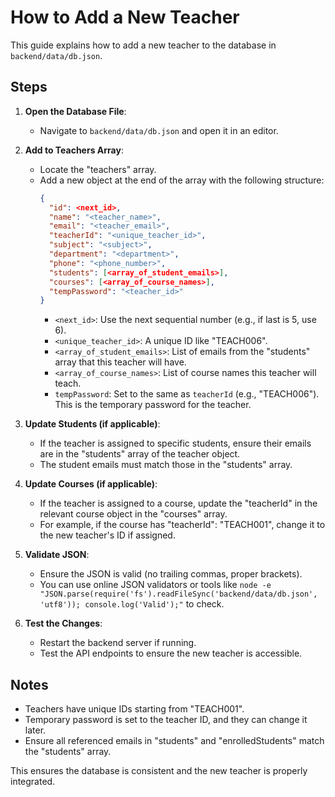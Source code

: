 # How to Add a New Teacher

This guide explains how to add a new teacher to the database in `backend/data/db.json`.

## Steps

1. **Open the Database File**:
   - Navigate to `backend/data/db.json` and open it in an editor.

2. **Add to Teachers Array**:
   - Locate the "teachers" array.
   - Add a new object at the end of the array with the following structure:
     ```json
     {
       "id": <next_id>,
       "name": "<teacher_name>",
       "email": "<teacher_email>",
       "teacherId": "<unique_teacher_id>",
       "subject": "<subject>",
       "department": "<department>",
       "phone": "<phone_number>",
       "students": [<array_of_student_emails>],
       "courses": [<array_of_course_names>],
       "tempPassword": "<teacher_id>"
     }
     ```
     - `<next_id>`: Use the next sequential number (e.g., if last is 5, use 6).
     - `<unique_teacher_id>`: A unique ID like "TEACH006".
     - `<array_of_student_emails>`: List of emails from the "students" array that this teacher will have.
     - `<array_of_course_names>`: List of course names this teacher will teach.
     - `tempPassword`: Set to the same as `teacherId` (e.g., "TEACH006"). This is the temporary password for the teacher.

3. **Update Students (if applicable)**:
   - If the teacher is assigned to specific students, ensure their emails are in the "students" array of the teacher object.
   - The student emails must match those in the "students" array.

4. **Update Courses (if applicable)**:
   - If the teacher is assigned to a course, update the "teacherId" in the relevant course object in the "courses" array.
   - For example, if the course has "teacherId": "TEACH001", change it to the new teacher's ID if assigned.

5. **Validate JSON**:
   - Ensure the JSON is valid (no trailing commas, proper brackets).
   - You can use online JSON validators or tools like `node -e "JSON.parse(require('fs').readFileSync('backend/data/db.json', 'utf8')); console.log('Valid');"` to check.

6. **Test the Changes**:
   - Restart the backend server if running.
   - Test the API endpoints to ensure the new teacher is accessible.

## Notes

- Teachers have unique IDs starting from "TEACH001".
- Temporary password is set to the teacher ID, and they can change it later.
- Ensure all referenced emails in "students" and "enrolledStudents" match the "students" array.

This ensures the database is consistent and the new teacher is properly integrated.
